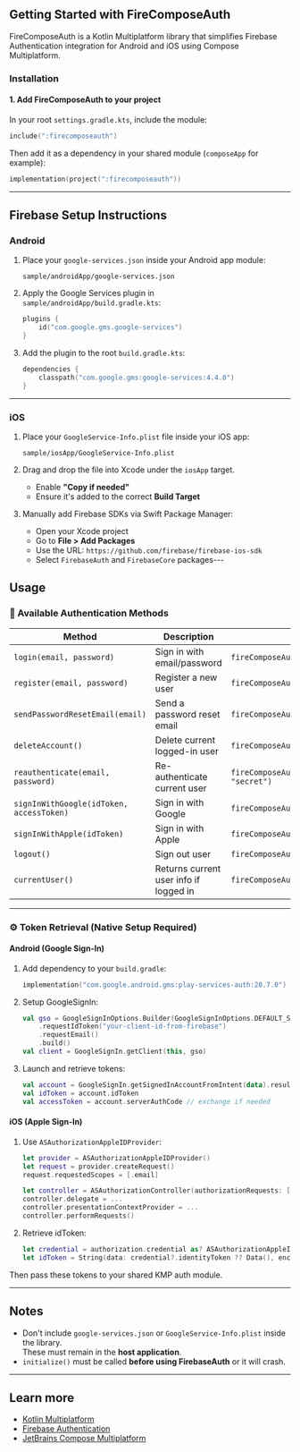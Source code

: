 ## Getting Started with FireComposeAuth

FireComposeAuth is a Kotlin Multiplatform library that simplifies Firebase Authentication integration for Android and iOS using Compose Multiplatform.

### Installation

#### 1. Add FireComposeAuth to your project

In your root `settings.gradle.kts`, include the module:

```kotlin
include(":firecomposeauth")
```

Then add it as a dependency in your shared module (`composeApp` for example):

```kotlin
implementation(project(":firecomposeauth"))
```

---

## Firebase Setup Instructions

### Android

1. Place your `google-services.json` inside your Android app module:
   ```
   sample/androidApp/google-services.json
   ```

2. Apply the Google Services plugin in `sample/androidApp/build.gradle.kts`:
   ```kotlin
   plugins {
       id("com.google.gms.google-services")
   }
   ```

3. Add the plugin to the root `build.gradle.kts`:
   ```kotlin
   dependencies {
       classpath("com.google.gms:google-services:4.4.0")
   }
   ```

---

### iOS

1. Place your `GoogleService-Info.plist` file inside your iOS app:
   ```
   sample/iosApp/GoogleService-Info.plist
   ```

2. Drag and drop the file into Xcode under the `iosApp` target.
   - Enable **"Copy if needed"**
   - Ensure it's added to the correct **Build Target**

3. Manually add Firebase SDKs via Swift Package Manager:
   - Open your Xcode project
   - Go to **File > Add Packages**
   - Use the URL: `https://github.com/firebase/firebase-ios-sdk`
   - Select `FirebaseAuth` and `FirebaseCore` packages---

## Usage

### 🔐 Available Authentication Methods

| Method                                   | Description                            | Sample Usage                                                   |
|------------------------------------------|----------------------------------------|----------------------------------------------------------------|
| `login(email, password)`                 | Sign in with email/password            | `fireComposeAuth.login("test@example.com", "secret")`          |
| `register(email, password)`              | Register a new user                    | `fireComposeAuth.register("test@example.com", "secret")`       |
| `sendPasswordResetEmail(email)`          | Send a password reset email            | `fireComposeAuth.sendPasswordResetEmail("test@example.com")`   |
| `deleteAccount()`                        | Delete current logged-in user          | `fireComposeAuth.deleteAccount()`                              |
| `reauthenticate(email, password)`        | Re-authenticate current user           | `fireComposeAuth.reauthenticate("test@example.com", "secret")` |
| `signInWithGoogle(idToken, accessToken)` | Sign in with Google                    | `fireComposeAuth.signInWithGoogle(idToken, accessToken)`       |
| `signInWithApple(idToken)`               | Sign in with Apple                     | `fireComposeAuth.signInWithApple(idToken)`                     |
| `logout()`                               | Sign out user                          | `fireComposeAuth.logout()`                                     |
| `currentUser()`                          | Returns current user info if logged in | `fireComposeAuth.currentUser()`                                |

---

### ⚙️ Token Retrieval (Native Setup Required)

#### Android (Google Sign-In)

1. Add dependency to your `build.gradle`:
   ```kotlin
   implementation("com.google.android.gms:play-services-auth:20.7.0")
   ```

2. Setup GoogleSignIn:
   ```kotlin
   val gso = GoogleSignInOptions.Builder(GoogleSignInOptions.DEFAULT_SIGN_IN)
       .requestIdToken("your-client-id-from-firebase")
       .requestEmail()
       .build()
   val client = GoogleSignIn.getClient(this, gso)
   ```

3. Launch and retrieve tokens:
   ```kotlin
   val account = GoogleSignIn.getSignedInAccountFromIntent(data).result
   val idToken = account.idToken
   val accessToken = account.serverAuthCode // exchange if needed
   ```

#### iOS (Apple Sign-In)

1. Use `ASAuthorizationAppleIDProvider`:
   ```swift
   let provider = ASAuthorizationAppleIDProvider()
   let request = provider.createRequest()
   request.requestedScopes = [.email]

   let controller = ASAuthorizationController(authorizationRequests: [request])
   controller.delegate = ...
   controller.presentationContextProvider = ...
   controller.performRequests()
   ```

2. Retrieve idToken:
   ```swift
   let credential = authorization.credential as? ASAuthorizationAppleIDCredential
   let idToken = String(data: credential?.identityToken ?? Data(), encoding: .utf8)
   ```

Then pass these tokens to your shared KMP auth module.

---

## Notes

- Don't include `google-services.json` or `GoogleService-Info.plist` inside the library.  
  These must remain in the **host application**.
- `initialize()` must be called **before using FirebaseAuth** or it will crash.

---

## Learn more

- [Kotlin Multiplatform](https://kotlinlang.org/lp/multiplatform/)
- [Firebase Authentication](https://firebase.google.com/docs/auth)
- [JetBrains Compose Multiplatform](https://www.jetbrains.com/lp/compose-multiplatform/)